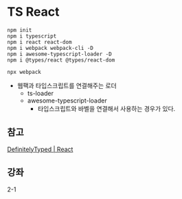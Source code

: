 # TS React

```command
npm init
npm i typescript
npm i react react-dom
npm i webpack webpack-cli -D
npm i awesome-typescript-loader -D
npm i @types/react @types/react-dom

npx webpack
```

- 웹팩과 타입스크립트를 연결해주는 로더
  - ts-loader
  - awesome-typescript-loader
    - 타입스크립트와 바벨을 연결해서 사용하는 경우가 있다.

## 참고

[DefinitelyTyped | React](https://github.com/DefinitelyTyped/DefinitelyTyped/blob/master/types/react/index.d.ts)

## 강좌

2-1
